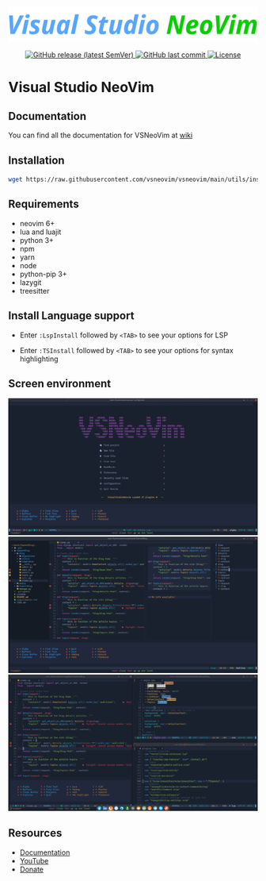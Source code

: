 ![VSNeoVim Demo](./media/logo.png)
<div align="center">
  <a href="https://github.com/VSNeoVim/VSNeoVim/releases/latest">
    <img alt="GitHub release (latest SemVer)" src="https://img.shields.io/github/v/release/VSNeoVim/VSNeoVim">
  </a>
  <a href="https://github.com/VSNeoVim/VSNeoVim/commits">
    <img alt="GitHub last commit" src="https://img.shields.io/github/last-commit/VSNeoVim/VSNeoVim">
  </a>
  <a href="https://github.com/VSNeoVim/VSNeoVim/blob/main/LICENSE">
    <img src="https://img.shields.io/github/license/vsneovim/vsneovim?style=flat&logo=GNU&label=License" alt="License">
  </a>
</div>

# Visual Studio NeoVim

## Documentation
You can find all the documentation for VSNeoVim at [wiki](https://github.com/VSNeoVim/VSNeoVim/wiki)

## Installation

```bash
wget https://raw.githubusercontent.com/vsneovim/vsneovim/main/utils/install.sh && chmod +xinstall.sh && ./install.sh -i
```

## Requirements
- neovim 6+
- lua and luajit
- python 3+
- npm
- yarn
- node
- python-pip 3+
- lazygit
- treesitter

## Install Language support

- Enter `:LspInstall` followed by `<TAB>` to see your options for LSP

- Enter `:TSInstall` followed by `<TAB>` to see your options for syntax highlighting

## Screen environment

![Demo1](./media/VSNeoVim.png)
![Demo2](./media/VSNeoVim-1.png)
![Demo3](./media/VSNeoVim-2.png)
## Resources


- [Documentation](https://github.com/VSNeoVim/VSNeoVim/wiki)
- [YouTube](https://www.youtube.com/channel/UC_XJ4oRW4qL2Cmi7VHo9KsQ)
- [Donate](https://www.payping.ir/@sameet)
